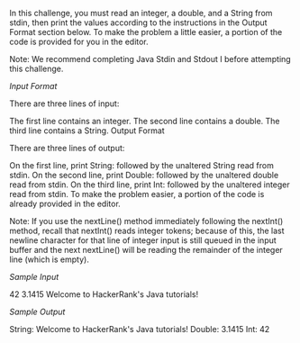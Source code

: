 In this challenge, you must read an integer, a double, and a String from stdin, then print the values according to the instructions in the Output Format section below. To make the problem a little easier, a portion of the code is provided for you in the editor.

Note: We recommend completing Java Stdin and Stdout I before attempting this challenge.

*Input Format*

There are three lines of input:

The first line contains an integer.
The second line contains a double.
The third line contains a String.
Output Format

There are three lines of output:

On the first line, print String: followed by the unaltered String read from stdin.
On the second line, print Double: followed by the unaltered double read from stdin.
On the third line, print Int: followed by the unaltered integer read from stdin.
To make the problem easier, a portion of the code is already provided in the editor.

Note: If you use the nextLine() method immediately following the nextInt() method, recall that nextInt() reads integer tokens; because of this, the last newline character for that line of integer input is still queued in the input buffer and the next nextLine() will be reading the remainder of the integer line (which is empty).

*Sample Input*

42
3.1415
Welcome to HackerRank's Java tutorials!

*Sample Output*

String: Welcome to HackerRank's Java tutorials!
Double: 3.1415
Int: 42